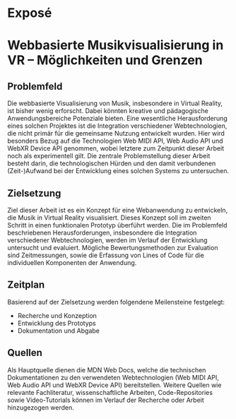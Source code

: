 # Exposé

# **Webbasierte Musikvisualisierung in VR – Möglichkeiten und Grenzen**

## Problemfeld

Die webbasierte Visualisierung von Musik, insbesondere in Virtual Reality, ist bisher wenig erforscht. Dabei könnten kreative und pädagogische Anwendungsbereiche Potenziale bieten.
Eine wesentliche Herausforderung eines solchen Projektes ist die Integration verschiedener Webtechnologien, die nicht primär für die gemeinsame Nutzung entwickelt wurden.
Hier wird besonders Bezug auf die Technologien Web MIDI API, Web Audio API und WebXR Device API genommen, wobei letztere zum Zeitpunkt dieser Arbeit noch als experimentell gilt.
Die zentrale Problemstellung dieser Arbeit besteht darin, die technologischen Hürden und den damit verbundenen (Zeit-)Aufwand bei der Entwicklung eines solchen Systems zu untersuchen.

## Zielsetzung

Ziel dieser Arbeit ist es ein Konzept für eine Webanwendung zu entwickeln, die Musik in Virtual Reality visualisiert. Dieses Konzept soll im zweiten Schritt in einen funktionalen Prototyp überführt werden.
Die im Problemfeld beschriebenen Herausforderungen, insbesondere die Integration verschiedener Webtechnologien, werden im Verlauf der Entwicklung untersucht und evaluiert. Mögliche Bewertungsmethoden zur Evaluation sind Zeitmessungen, sowie die Erfassung von Lines of Code für die individuellen Komponenten der Anwendung.

## Zeitplan

Basierend auf der Zielsetzung werden folgendene Meilensteine festgelegt:

- Recherche und Konzeption
- Entwicklung des Prototyps
- Dokumentation und Abgabe

## Quellen

Als Hauptquelle dienen die MDN Web Docs, welche die technischen Dokumentationen zu den verwendeten Webtechnologien (Web MIDI API, Web Audio API und WebXR Device API) bereitstellen.
Weitere Quellen wie relevante Fachliteratur, wissenschaftliche Arbeiten, Code-Repositories sowie Video-Tutorials können im Verlauf der Recherche oder Arbeit hinzugezogen werden.
